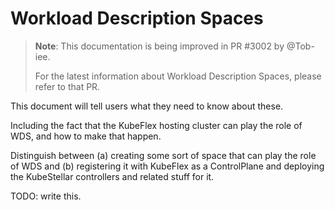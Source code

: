 # Workload Description Spaces

> **Note**: This documentation is being improved in PR #3002 by @Tob-iee.
> 
> For the latest information about Workload Description Spaces, please refer to that PR.

This document will tell users what they need to know about these.

Including the fact that the KubeFlex hosting cluster can play the role
of WDS, and how to make that happen.

Distinguish between (a) creating some sort of space that can play the role of WDS and (b) registering it with KubeFlex as a ControlPlane and deploying the KubeStellar controllers and related stuff for it.

TODO: write this.
